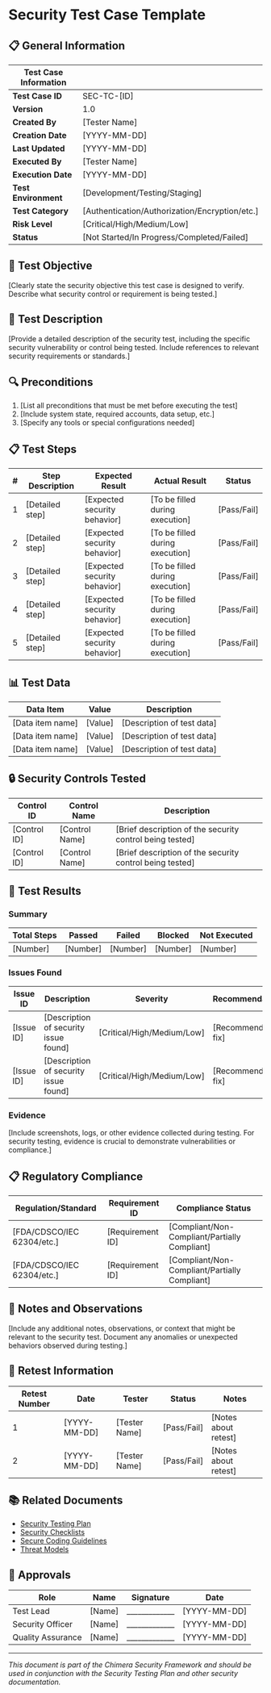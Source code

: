 # Security Test Case Template

## 📋 General Information

| **Test Case Information** |                                                |
|---------------------------|------------------------------------------------|
| **Test Case ID**          | SEC-TC-[ID]                                    |
| **Version**               | 1.0                                            |
| **Created By**            | [Tester Name]                                  |
| **Creation Date**         | [YYYY-MM-DD]                                   |
| **Last Updated**          | [YYYY-MM-DD]                                   |
| **Executed By**           | [Tester Name]                                  |
| **Execution Date**        | [YYYY-MM-DD]                                   |
| **Test Environment**      | [Development/Testing/Staging]                  |
| **Test Category**         | [Authentication/Authorization/Encryption/etc.] |
| **Risk Level**            | [Critical/High/Medium/Low]                     |
| **Status**                | [Not Started/In Progress/Completed/Failed]     |

## 🎯 Test Objective

[Clearly state the security objective this test case is designed to verify. Describe what security control or requirement is being tested.]

## 📝 Test Description

[Provide a detailed description of the security test, including the specific security vulnerability or control being tested. Include references to relevant security requirements or standards.]

## 🔍 Preconditions

1. [List all preconditions that must be met before executing the test]
2. [Include system state, required accounts, data setup, etc.]
3. [Specify any tools or special configurations needed]

## 📋 Test Steps

| # | Step Description | Expected Result | Actual Result | Status |
|---|------------------|-----------------|---------------|--------|
| 1 | [Detailed step] | [Expected security behavior] | [To be filled during execution] | [Pass/Fail] |
| 2 | [Detailed step] | [Expected security behavior] | [To be filled during execution] | [Pass/Fail] |
| 3 | [Detailed step] | [Expected security behavior] | [To be filled during execution] | [Pass/Fail] |
| 4 | [Detailed step] | [Expected security behavior] | [To be filled during execution] | [Pass/Fail] |
| 5 | [Detailed step] | [Expected security behavior] | [To be filled during execution] | [Pass/Fail] |

## 📊 Test Data

| Data Item | Value | Description |
|-----------|-------|-------------|
| [Data item name] | [Value] | [Description of test data] |
| [Data item name] | [Value] | [Description of test data] |
| [Data item name] | [Value] | [Description of test data] |

## 🔒 Security Controls Tested

| Control ID | Control Name | Description |
|------------|--------------|-------------|
| [Control ID] | [Control Name] | [Brief description of the security control being tested] |
| [Control ID] | [Control Name] | [Brief description of the security control being tested] |

## 📝 Test Results

### Summary

| Total Steps | Passed | Failed | Blocked | Not Executed |
|-------------|--------|--------|---------|--------------|
| [Number]    | [Number] | [Number] | [Number] | [Number]    |

### Issues Found

| Issue ID | Description | Severity | Recommendation |
|----------|-------------|----------|----------------|
| [Issue ID] | [Description of security issue found] | [Critical/High/Medium/Low] | [Recommended fix] |
| [Issue ID] | [Description of security issue found] | [Critical/High/Medium/Low] | [Recommended fix] |

### Evidence

[Include screenshots, logs, or other evidence collected during testing. For security testing, evidence is crucial to demonstrate vulnerabilities or compliance.]

## 📋 Regulatory Compliance

| Regulation/Standard | Requirement ID | Compliance Status |
|---------------------|----------------|-------------------|
| [FDA/CDSCO/IEC 62304/etc.] | [Requirement ID] | [Compliant/Non-Compliant/Partially Compliant] |
| [FDA/CDSCO/IEC 62304/etc.] | [Requirement ID] | [Compliant/Non-Compliant/Partially Compliant] |

## 📝 Notes and Observations

[Include any additional notes, observations, or context that might be relevant to the security test. Document any anomalies or unexpected behaviors observed during testing.]

## 🔄 Retest Information

| Retest Number | Date | Tester | Status | Notes |
|---------------|------|--------|--------|-------|
| 1 | [YYYY-MM-DD] | [Tester Name] | [Pass/Fail] | [Notes about retest] |
| 2 | [YYYY-MM-DD] | [Tester Name] | [Pass/Fail] | [Notes about retest] |

## 📚 Related Documents

- [Security Testing Plan](/security/security_testing/security_testing_plan.md)
- [Security Checklists](/security/security_testing/checklists/)
- [Secure Coding Guidelines](/security/secure_coding_guidelines.md)
- [Threat Models](/security/threat_models/)

## 📜 Approvals

| Role | Name | Signature | Date |
|------|------|-----------|------|
| Test Lead | [Name] | _____________ | [YYYY-MM-DD] |
| Security Officer | [Name] | _____________ | [YYYY-MM-DD] |
| Quality Assurance | [Name] | _____________ | [YYYY-MM-DD] |

---

*This document is part of the Chimera Security Framework and should be used in conjunction with the Security Testing Plan and other security documentation.*

